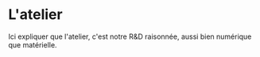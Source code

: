 # L'atelier

Ici expliquer que l'atelier, c'est notre R&D raisonnée, aussi bien numérique que matérielle.
